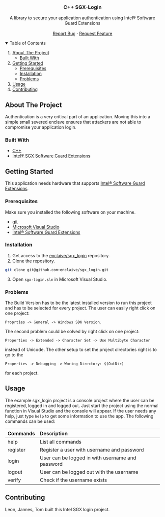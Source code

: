 
<br />
<p align="center">
  <h3 align="center">C++ SGX-Login</h3>

  <p align="center">
    A library to secure your application authentication using Intel® Software Guard Extensions
    <br />
    <br />
    <a href="https://github.com/enclaive/sgx_login/issues">Report Bug</a>
    ·
    <a href="https://github.com/enclaive/sgx_login/issues">Request Feature</a>
  </p>
</p>



<!-- TABLE OF CONTENTS -->
<details open="open">
  <summary>Table of Contents</summary>
  <ol>
    <li>
      <a href="#about-the-project">About The Project</a>
      <ul>
        <li><a href="#built-with">Built With</a></li>
      </ul>
    </li>
    <li>
      <a href="#getting-started">Getting Started</a>
      <ul>
        <li><a href="#prerequisites">Prerequisites</a></li>
        <li><a href="#installation">Installation</a></li>
        <li><a href="#problems">Problems</a></li>
      </ul>
    </li>
    <li><a href="#usage">Usage</a></li>
    <li><a href="#contributing">Contributing</a></li>
  </ol>
</details>



<!-- ABOUT THE PROJECT -->
## About The Project

Authentication is a very critical part of an application. Moving this into a simple small severed enclave ensures that attackers are not able to compromise your application login.

### Built With

* [C++](https://www.cplusplus.com/)
* [Intel® SGX Software Guard Extensions](https://www.intel.com/content/www/us/en/architecture-and-technology/software-guard-extensions.html)


<!-- GETTING STARTED -->
## Getting Started

This application needs hardware that supports [Intel® Software Guard Extensions](https://www.intel.com/content/www/us/en/support/articles/000028173/processors/intel-core-processors.html).

### Prerequisites

Make sure you installed the following software on your machine.

- [git](https://github.com/git-guides/install-git)
- [Microsoft Visual Studio](https://visualstudio.microsoft.com/)
- [Intel® Software Guard Extensions](https://downloadcenter.intel.com/de/product/80895)

### Installation

1. Get access to the [enclaive/sgx_login](https://github.com/enclaive/sgx_login) repository.
2. Clone the repository.

```sh
git clone git@github.com:enclaive/sgx_login.git
```

3. Open `sgx-login.sln` in Microsoft Visual Studio.

### Problems

The Build Version has to be the latest installed version to run this project and has to be selected for every project. The user can easily right click on one project:          
```
Proprties -> General -> Windows SDK Version. 
```
The second problem could be solved by right click on one project: 
```
Properties -> Extended -> Character Set -> Use Multibyte Character
````
instead of Unicode. The other setup to set the project directories right is to go to the 
```
Properties -> Debugging -> Woring Directory: $(OutDir)
````
 for each project.


<!-- USAGE EXAMPLES -->
## Usage

The example sgx_login project is a console project where the user can be registered, logged in and logged out. Just start the project using the normal function in Visual Studio and the console will appear. If the user needs any help, just type `help` to get some information to use the app. The following commands can be used:

| Commands      | Description|
| ------------- |:-----------|
| help      | List all commands |
| register  | Register a user with username and password   |
| login     | User can be logged in with username and password  |
| logout    | User can be logged out with the username |
| verify    | Check if the username exists |

<!-- CONTRIBUTING -->
## Contributing

Leon, Jannes, Tom built this Intel SGX login project.

